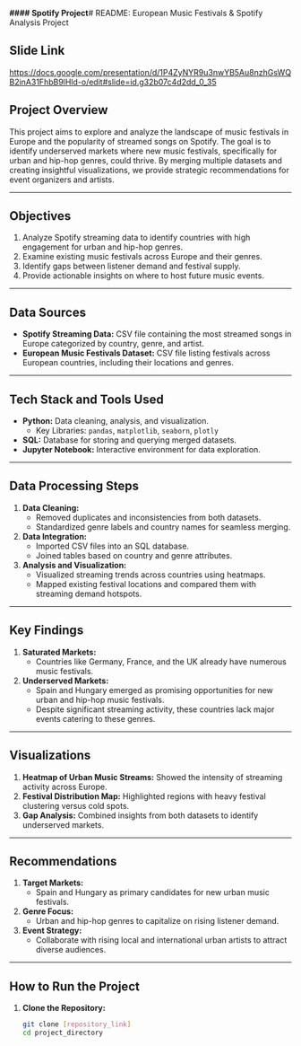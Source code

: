 **#### Spotify Project**# README: European Music Festivals & Spotify Analysis Project

## **Slide Link**

https://docs.google.com/presentation/d/1P4ZyNYR9u3nwYB5Au8nzhGsWQB2inA31FhbB9lHld-o/edit#slide=id.g32b07c4d2dd_0_35

## **Project Overview**
This project aims to explore and analyze the landscape of music festivals in Europe and the popularity of streamed songs on Spotify. The goal is to identify underserved markets where new music festivals, specifically for urban and hip-hop genres, could thrive. By merging multiple datasets and creating insightful visualizations, we provide strategic recommendations for event organizers and artists.

---

## **Objectives**
1. Analyze Spotify streaming data to identify countries with high engagement for urban and hip-hop genres.
2. Examine existing music festivals across Europe and their genres.
3. Identify gaps between listener demand and festival supply.
4. Provide actionable insights on where to host future music events.

---

## **Data Sources**
- **Spotify Streaming Data:** CSV file containing the most streamed songs in Europe categorized by country, genre, and artist.
- **European Music Festivals Dataset:** CSV file listing festivals across European countries, including their locations and genres.

---

## **Tech Stack and Tools Used**
- **Python:** Data cleaning, analysis, and visualization.
  - Key Libraries: `pandas`, `matplotlib`, `seaborn`, `plotly`
- **SQL:** Database for storing and querying merged datasets.
- **Jupyter Notebook:** Interactive environment for data exploration.

---

## **Data Processing Steps**
1. **Data Cleaning:**
   - Removed duplicates and inconsistencies from both datasets.
   - Standardized genre labels and country names for seamless merging.
2. **Data Integration:**
   - Imported CSV files into an SQL database.
   - Joined tables based on country and genre attributes.
3. **Analysis and Visualization:**
   - Visualized streaming trends across countries using heatmaps.
   - Mapped existing festival locations and compared them with streaming demand hotspots.

---

## **Key Findings**
1. **Saturated Markets:**
   - Countries like Germany, France, and the UK already have numerous music festivals.
2. **Underserved Markets:**
   - Spain and Hungary emerged as promising opportunities for new urban and hip-hop music festivals.
   - Despite significant streaming activity, these countries lack major events catering to these genres.

---

## **Visualizations**
1. **Heatmap of Urban Music Streams:** Showed the intensity of streaming activity across Europe.
2. **Festival Distribution Map:** Highlighted regions with heavy festival clustering versus cold spots.
3. **Gap Analysis:** Combined insights from both datasets to identify underserved markets.

---

## **Recommendations**
1. **Target Markets:**
   - Spain and Hungary as primary candidates for new urban music festivals.
2. **Genre Focus:**
   - Urban and hip-hop genres to capitalize on rising listener demand.
3. **Event Strategy:**
   - Collaborate with rising local and international urban artists to attract diverse audiences.

---

## **How to Run the Project**
1. **Clone the Repository:**
   ```bash
   git clone [repository_link]
   cd project_directory

